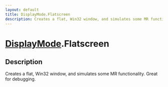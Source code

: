 ```yaml
---
layout: default
title: DisplayMode.Flatscreen
description: Creates a flat, Win32 window, and simulates some MR functionality. Great for debugging.
---
```

# [DisplayMode]({{site.url}}/Pages/Reference/DisplayMode.html).Flatscreen

## Description
Creates a flat, Win32 window, and simulates some MR
functionality. Great for debugging.

